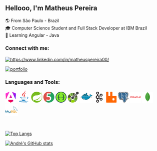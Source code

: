 
<h2 align="left">Hellooo, I'm Matheus Pereira</h2>

:earth_americas: From São Paulo - Brazil  
:mortar_board: Computer Science Student
 and Full Stack Developer at IBM Brazil  
:seedling: Learning Angular - Java 

<h3 align="left">Connect with me:</h3>

<p><a href="https://www.linkedin.com/in/matheuspereira00/" target="blank">
<img align="center" src="https://raw.githubusercontent.com/rahuldkjain/github-profile-readme-generator/master/src/images/icons/Social/linked-in-alt.svg" alt="https://www.linkedin.com/in/matheuspereira00/" height="30" width="40" />
</a></p>

<p>
 <a href="https://profile-project-neon.vercel.app/#/">
<img alt="portfolio" width="42px" src="https://encrypted-tbn2.gstatic.com/images?q=tbn:ANd9GcT05LtKjGt0_9FVEDEW5LqDDW8fGCoBJKUgnUbMI2zqKCdZSM28" />
  </a>
</p>



<h3 align="left">Languages and Tools:</h3>

<p align="left"> 
  <img height="35" alt="Angular" src="https://raw.githubusercontent.com/devicons/devicon/master/icons/angular/angular-original.svg">
  <img src="https://raw.githubusercontent.com/devicons/devicon/master/icons/java/java-original.svg" alt="java" width="40" height="40"/>
  <img height="35" alt="Spring Boot" src="https://raw.githubusercontent.com/devicons/devicon/master/icons/spring/spring-original.svg">
  <img height="35" alt="JUnit5" src="https://raw.githubusercontent.com/devicons/devicon/develop/icons/junit/junit-original.svg">
  <img height="35" alt="Swagger" src="https://raw.githubusercontent.com/devicons/devicon/develop/icons/swagger/swagger-original.svg">
  <img height="35" alt="OpenAPI" src="https://raw.githubusercontent.com/devicons/devicon/develop/icons/openapi/openapi-original.svg">
  <img height="40" alt="Docker" src="https://raw.githubusercontent.com/devicons/devicon/master/icons/docker/docker-original.svg">
  <img height="35" alt="Kafka" src="https://raw.githubusercontent.com/devicons/devicon/master/icons/apachekafka/apachekafka-original.svg">
  <img height="35" alt="RabbitMQ" src="https://raw.githubusercontent.com/devicons/devicon/develop/icons/rabbitmq/rabbitmq-original.svg">
  <img height="35" alt="PostgreSQL" src="https://raw.githubusercontent.com/devicons/devicon/master/icons/postgresql/postgresql-original.svg">
  <img height="35" alt="Oracle" src="https://raw.githubusercontent.com/devicons/devicon/master/icons/oracle/oracle-original.svg">
  <img height="35" alt="MongoDB" src="https://raw.githubusercontent.com/devicons/devicon/master/icons/mongodb/mongodb-original.svg">
  <img src="https://raw.githubusercontent.com/devicons/devicon/master/icons/mysql/mysql-original-wordmark.svg" alt="mysql" width="40" height="40"/> 

</p>

<br />

[![Top Langs](https://github-readme-stats.vercel.app/api/top-langs/?username=matheuspereira00&layout=compact&theme=tokyonight)](https://github.com/anuraghazra/github-readme-stats)

[![André's GitHub stats](https://github-readme-stats.vercel.app/api?username=matheuspereira00&hide=issues&show_icons=true&theme=tokyonight)](https://github.com/anuraghazra/github-readme-stats)
